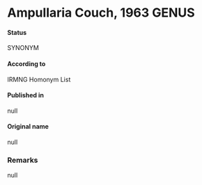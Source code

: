 Ampullaria Couch, 1963 GENUS
=======

#### Status
SYNONYM

#### According to
IRMNG Homonym List

#### Published in
null

#### Original name
null

### Remarks
null